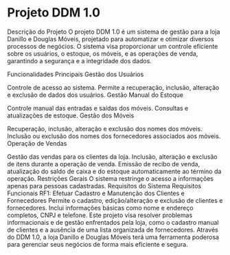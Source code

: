# Projeto DDM 1.0
Descrição do Projeto
O projeto DDM 1.0 é um sistema de gestão para a loja Danillo e Douglas Móveis, projetado para automatizar e otimizar diversos processos de negócios. O sistema visa proporcionar um controle eficiente sobre os usuários, o estoque, os móveis, e as operações de venda, garantindo a segurança e a integridade dos dados.

Funcionalidades Principais
Gestão dos Usuários

Controle de acesso ao sistema.
Permite a recuperação, inclusão, alteração e exclusão de dados dos usuários.
Gestão Manual do Estoque

Controle manual das entradas e saídas dos móveis.
Consultas e atualizações de estoque.
Gestão dos Móveis

Recuperação, inclusão, alteração e exclusão dos nomes dos móveis.
Inclusão ou exclusão dos nomes dos fornecedores associados aos móveis.
Operação de Vendas

Gestão das vendas para os clientes da loja.
Inclusão, alteração e exclusão de itens durante a operação de venda.
Emissão de recibo de venda, atualização do saldo de caixa e do estoque automaticamente ao término da operação.
Restrições Gerais
O sistema restringe o acesso a informações apenas para pessoas cadastradas.
Requisitos do Sistema
Requisitos Funcionais
RF1: Efetuar Cadastro e Manutenção dos Clientes e Fornecedores
Permite o cadastro, edição/alteração e exclusão de clientes e fornecedores.
Inclui informações básicas como nome e endereço completos, CNPJ e telefone.
Este projeto visa resolver problemas informacionais e de gestão enfrentados pela loja, como o cadastro manual de clientes e a ausência de uma lista organizada de fornecedores. Através do DDM 1.0, a loja Danillo e Douglas Móveis terá uma ferramenta poderosa para gerenciar seus negócios de forma mais eficiente e segura.
